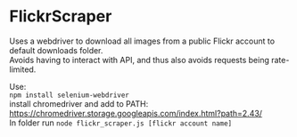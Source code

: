 # FlickrScraper
Uses a webdriver to download all images from a public Flickr account to default downloads folder.  
Avoids having to interact with API, and thus also avoids requests being rate-limited.

Use:  
`npm install selenium-webdriver`  
install chromedriver and add to PATH: https://chromedriver.storage.googleapis.com/index.html?path=2.43/  
In folder run `node flickr_scraper.js [flickr account name]`
